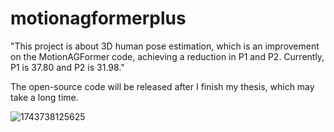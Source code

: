 # motionagformerplus
"This project is about 3D human pose estimation, which is an improvement on the MotionAGFormer code, achieving a reduction in P1 and P2. Currently, P1 is 37.80 and P2 is 31.98."

The open-source code will be released after I finish my thesis, which may take a long time.

![1743738125625](https://github.com/user-attachments/assets/1463a9a4-fa8e-4242-98a5-ddf7d2a15dfd)
